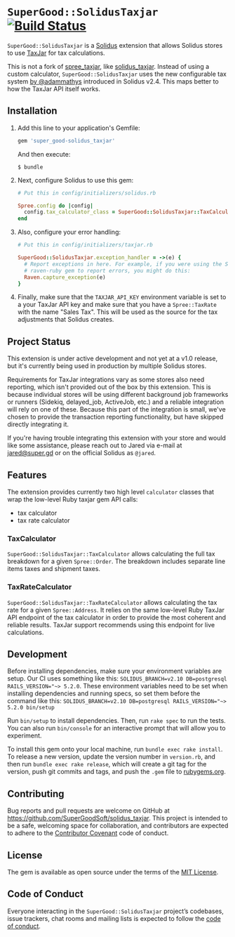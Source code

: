 # `SuperGood::SolidusTaxjar` [![Build Status](https://travis-ci.com/SuperGoodSoft/solidus_taxjar.svg?token=rc5QTgHvLLF7cpqkmyfd&branch=master)](https://travis-ci.com/SuperGoodSoft/solidus_taxjar)

`SuperGood::SolidusTaxjar` is a [Solidus](https://github.com/solidusio/solidus) extension that allows Solidus stores to use [TaxJar](https://www.taxjar.com/) for tax calculations.

This is not a fork of [spree_taxjar](https://github.com/vinsol-spree-contrib/spree_taxjar), like [solidus_taxjar](https://github.com/boomerdigital/solidus_taxjar). Instead of using a custom calculator, `SuperGood::SolidusTaxjar` uses the new configurable tax system [by @adammathys](https://github.com/solidusio/solidus/pull/1892) introduced in Solidus v2.4. This maps better to how the TaxJar API itself works.

## Installation

1. Add this line to your application's Gemfile:

   ```ruby
   gem 'super_good-solidus_taxjar'
   ```

   And then execute:

       $ bundle

2. Next, configure Solidus to use this gem:

   ```ruby
   # Put this in config/initializers/solidus.rb

   Spree.config do |config|
     config.tax_calculator_class = SuperGood::SolidusTaxjar::TaxCalculator
   end
   ```

3. Also, configure your error handling:

   ```ruby
   # Put this in config/initializers/taxjar.rb

   SuperGood::SolidusTaxjar.exception_handler = ->(e) {
     # Report exceptions in here. For example, if you were using the Sentry's
     # raven-ruby gem to report errors, you might do this:
     Raven.capture_exception(e)
   }
   ```

5. Finally, make sure that the `TAXJAR_API_KEY` environment variable is set to a your TaxJar API key and make sure that you have a `Spree::TaxRate` with the name "Sales Tax". This will be used as the source for the tax adjustments that Solidus creates.

## Project Status

This extension is under active development and not yet at a v1.0 release, but it's currently being used in production by multiple Solidus stores.

Requirements for TaxJar integrations vary as some stores also need reporting, which isn't provided out of the box by this extension. This is because individual stores will be using different background job frameworks or runners (Sidekiq, delayed_job, ActiveJob, etc.) and a reliable integration will rely on one of these. Because this part of the integration is small, we've chosen to provide the transaction reporting functionality, but have skipped directly integrating it.

If you're having trouble integrating this extension with your store and would like some assistance, please reach out to Jared via e-mail at [jared@super.gd](mailto:jared@super.gd) or on the official Solidus as `@jared`.

## Features

The extension provides currently two high level `calculator` classes that wrap the low-level Ruby taxjar gem API calls:

* tax calculator
* tax rate calculator

### TaxCalculator

`SuperGood::SolidusTaxjar::TaxCalculator` allows calculating the full tax breakdown for a given `Spree::Order`. The breakdown includes separate line items taxes and shipment taxes.

### TaxRateCalculator

`SuperGood::SolidusTaxjar::TaxRateCalculator` allows calculating the tax rate for a given `Spree::Address`. It relies on the same low-level Ruby TaxJar API endpoint of the tax calculator in order to provide the most coherent and reliable results. TaxJar support recommends using this endpoint for live calculations.

## Development

Before installing dependencies, make sure your environment variables are setup. Our CI uses something like this: `SOLIDUS_BRANCH=v2.10 DB=postgresql RAILS_VERSION="~> 5.2.0`. These environment variables need to be set when installing dependencies and running specs, so set them before the command like this: `SOLIDUS_BRANCH=v2.10 DB=postgresql RAILS_VERSION="~> 5.2.0 bin/setup`

Run `bin/setup` to install dependencies. Then, run `rake spec` to run the tests. You can also run `bin/console` for an interactive prompt that will allow you to experiment.

To install this gem onto your local machine, run `bundle exec rake install`. To release a new version, update the version number in `version.rb`, and then run `bundle exec rake release`, which will create a git tag for the version, push git commits and tags, and push the `.gem` file to [rubygems.org](https://rubygems.org).

## Contributing

Bug reports and pull requests are welcome on GitHub at https://github.com/SuperGoodSoft/solidus_taxjar. This project is intended to be a safe, welcoming space for collaboration, and contributors are expected to adhere to the [Contributor Covenant](http://contributor-covenant.org) code of conduct.

## License

The gem is available as open source under the terms of the [MIT License](https://opensource.org/licenses/MIT).

## Code of Conduct

Everyone interacting in the `SuperGood::SolidusTaxjar` project’s codebases, issue trackers, chat rooms and mailing lists is expected to follow the [code of conduct](https://github.com/SuperGoodSoft/solidus_taxjar/blob/master/CODE_OF_CONDUCT.md).

